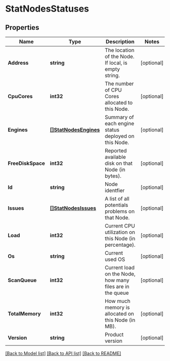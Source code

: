 # StatNodesStatuses

## Properties

Name | Type | Description | Notes
------------ | ------------- | ------------- | -------------
**Address** | **string** | The location of the Node. If local, is empty string. | [optional] 
**CpuCores** | **int32** | The number of CPU Cores allocated to this Node. | [optional] 
**Engines** | [**[]StatNodesEngines**](_stat_nodes_engines.md) | Summary of each engine status deployed on this Node. | [optional] 
**FreeDiskSpace** | **int32** | Reported available disk on that Node (in bytes). | [optional] 
**Id** | **string** | Node identfier | [optional] 
**Issues** | [**[]StatNodesIssues**](_stat_nodes_issues.md) | A list of all potentials problems on that Node. | [optional] 
**Load** | **int32** | Current CPU utilization on this Node (in percentage). | [optional] 
**Os** | **string** | Current used OS | [optional] 
**ScanQueue** | **int32** | Current load on the Node, how many files are in the queue | [optional] 
**TotalMemory** | **int32** | How much memory is allocated on this Node (in MB). | [optional] 
**Version** | **string** | Product version | [optional] 

[[Back to Model list]](../README.md#documentation-for-models) [[Back to API list]](../README.md#documentation-for-api-endpoints) [[Back to README]](../README.md)


